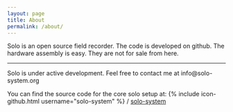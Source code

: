 ```yaml
---
layout: page
title: About
permalink: /about/
---
```


Solo is an open source field recorder.  The code is developed on github.  The hardware assembly is easy.  They are not for sale from here.
<hr>
Solo is under active development.  Feel free to contact me at info@solo-system.org


You can find the source code for the core solo setup at: {% include icon-github.html username="solo-system" %} /
[solo-system](https://github.com/solo-system/)


